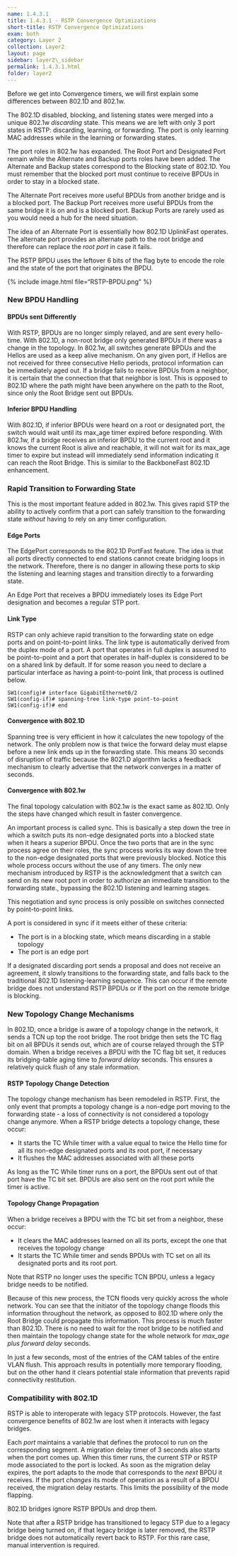 ```yaml
---
name: 1.4.3.1
title: 1.4.3.1 - RSTP Convergence Optimizations
short-title: RSTP Convergence Optimizations
exam: both
category: Layer 2
collection: Layer2
layout: page
sidebar: layer2\_sidebar
permalink: 1.4.3.1.html
folder: layer2
---
```

Before we get into Convergence timers, we will first explain some differences between 802.1D and 802.1w.

The 802.1D disabled, blocking, and listening states were merged into a unique 802.1w *discarding* state. This means we are left with only 3 port states in RSTP: discarding, learning, or forwarding. The port is only learning MAC addresses while in the learning or forwarding states.

The port roles in 802.1w has expanded. The Root Port and Designated Port remain while the Alternate and Backup ports roles have been added. The Alternate and Backup states correspond to the Blocking state of 802.1D. You must remember that the blocked port must continue to receive BPDUs in order to stay in a blocked state.

The Alternate Port receives more useful BPDUs from another bridge and is a blocked port. The Backup Port receives more useful BPDUs from the same bridge it is on and is a blocked port. Backup Ports are rarely used as you would need a hub for the need situation.

The idea of an Alternate Port is essentially how 802.1D UplinkFast operates. The alternate port provides an alternate path to the root bridge and therefore can replace the *root port* in case it fails.

The RSTP BPDU uses the leftover 6 bits of the flag byte to encode the role and the state of the port that originates the BPDU.

{% include image.html file=“RSTP-BPDU.png" %}

### New BPDU Handling
#### BPDUs sent Differently
With RSTP, BPDUs are no longer simply relayed, and are sent every hello-time. With 802.1D, a non-root bridge only generated BPDUs if there was a change in the topology. In 802.1w, all switches generate BPDUs and the Hellos are used as a keep alive mechanism. On any given port, if Hellos are not received for three consecutive Hello periods, protocol information can be immediately aged out. If a bridge fails to receive BPDUs from a neighbor, it is certain that the connection that that neighbor is lost. This is opposed to 802.1D where the path might have been anywhere on the path to the Root, since only the Root Bridge sent out BPDUs.

#### Inferior BPDU Handling
With 802.1D, if inferior BPDUs were heard on a root or designated port, the switch would wait until its max\_age timer expired before responding. With 802.1w, if a bridge receives an inferior BPDU to the current root and it knows the current Root is alive and reachable, it will not wait for its max\_age timer to expire but instead will immediately send information indicating it can reach the Root Bridge. This is similar to the BackboneFast 802.1D enhancement.

### Rapid Transition to Forwarding State
This is the most important feature added in 802.1w. This gives rapid STP the ability to actively confirm that a port can safely transition to the forwarding state *without* having to rely on any timer configuration.

#### Edge Ports
The EdgePort corresponds to the 802.1D PortFast feature. The idea is that all ports directly connected to end stations cannot create bridging loops in the network. Therefore, there is no danger in allowing these ports to skip the listening and learning stages and transition directly to a forwarding state.

An Edge Port that receives a BPDU immediately loses its Edge Port designation and becomes a regular STP port.

#### Link Type
RSTP can only achieve rapid transition to the forwarding state on edge ports and on point-to-point links. The link type is automatically derived from the duplex mode of a port. A port that operates in full duplex is assumed to be point-to-point and a port that operates in half-duplex is considered to be on a shared link by default. If for some reason you need to declare a particular interface as having a point-to-point link, that process is outlined below.
```
SW1(config)# interface GigabitEthernet0/2
SW1(config-if)# spanning-tree link-type point-to-point
SW1(config-if)# end
```

#### Convergence with 802.1D
Spanning tree is very efficient in how it calculates the new topology of the network. The only problem now is that twice the forward delay must elapse before a new link ends up in the forwarding state. This means 30 seconds of disruption of traffic because the 8021.D algorithm lacks a feedback mechanism to clearly advertise that the network converges in a matter of seconds.

#### Convergence with 802.1w
The final topology calculation with 802.1w is the exact same as 802.1D. Only the steps have changed which result in faster convergence.

An important process is called sync. This is basically a step down the tree in which a switch puts its non-edge designated ports into a blocked state when it hears a superior BPDU. Once the two ports that are in the sync process agree on their roles, the sync process works its way down the tree to the non-edge designated ports that were previously blocked. Notice this whole process occurs without the use of any timers. The only new mechanism introduced by RSTP is the acknowledgment that a switch can send on its new root port in order to authorize an immediate transition to the forwarding state., bypassing the 802.1D listening and learning stages.

This negotiation and sync process is only possible on switches connected by point-to-point links.

A port is considered in sync if it meets either of these criteria:
- The port is in a blocking state, which means discarding in a stable topology
- The port is an edge port

If a designated discarding port sends a proposal and does not receive an agreement, it slowly transitions to the forwarding state, and falls back to the traditional 802.1D listening-learning sequence. This can occur if the remote bridge does not understand RSTP BPDUs or if the port on the remote bridge is blocking.

### New Topology Change Mechanisms
In 802.1D, once a bridge is aware of a topology change in the network, it sends a TCN up top the root bridge. The root bridge then sets the TC flag bit on all BPDUs it sends out, which are of course relayed through the STP domain. When a bridge receives a BPDU with the TC flag bit set, it reduces its bridging-table aging time to *forward delay* seconds. This ensures a relatively quick flush of any stale information.

#### RSTP Topology Change Detection
The topology change mechanism has been remodeled in RSTP. First, the only event that prompts a topology change is a non-edge port moving to the forwarding state - a loss of connectivity is not considered a topology change anymore. When a RSTP bridge detects a topology change, these occur:
- It starts the TC While timer with a value equal to twice the Hello time for all its non-edge designated ports and its root port, if necessary
- It flushes the MAC addresses associated with all these ports

As long as the TC While timer runs on a port, the BPDUs sent out of that port have the TC bit set. BPDUs are also sent on the root port while the timer is active.

#### Topology Change Propagation
When a bridge receives a BPDU with the TC bit set from a neighbor, these occur:
- It clears the MAC addresses learned on all its ports, except the one that receives the topology change
- It starts the TC While timer and sends BPDUs with TC set on all its designated ports and its root port.

Note that RSTP no longer uses the specific TCN BPDU, unless a legacy bridge needs to be notified.

Because of this new process, the TCN floods very quickly across the whole network. You can see that the initiator of the topology change floods this information throughout the network, as opposed to 802.1D where only the Root Bridge could propagate this information. This process is much faster than 802.1D. There is no need to wait for the root bridge to be notified and then maintain the topology change state for the whole network for *max\_age plus forward delay* seconds.

In just a few seconds, most of the entries of the CAM tables of the entire VLAN flush. This approach results in potentially more temporary flooding, but on the other hand it clears potential stale information that prevents rapid connectivity restitution.

### Compatibility with 802.1D
RSTP is able to interoperate with legacy STP protocols. However, the fast convergence benefits of 802.1w are lost when it interacts with legacy bridges.

Each *port* maintains a variable that defines the protocol to run on the corresponding segment. A migration delay timer of 3 seconds also starts when the port comes up. When this timer runs, the current STP or RSTP mode associated to the port is locked. As soon as the migration delay expires, the port adapts to the mode that corresponds to the *next* BPDU it receives. If the port *changes* its mode of operation as a result of a BPDU received, the migration delay restarts. This limits the possibility of the mode flapping.

802.1D bridges ignore RSTP BPDUs and drop them.

Note that after a RSTP bridge has transitioned to legacy STP due to a legacy bridge being turned on, if that legacy bridge is later removed, the RSTP bridge does not automatically revert back to RSTP. For this rare case, manual intervention is required.
